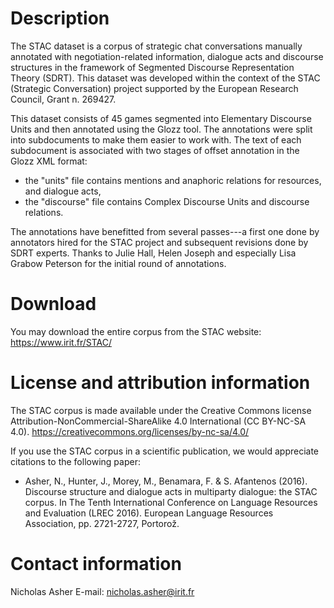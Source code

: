 
Description
===========
The STAC dataset is a corpus of strategic chat conversations manually annotated with negotiation-related information, dialogue acts and discourse structures in the framework of Segmented Discourse Representation Theory (SDRT).  This dataset was developed within the context of the STAC (Strategic Conversation) project supported by the European Research Council, Grant n. 269427.

This dataset consists of 45 games segmented into Elementary Discourse Units and then annotated using the Glozz tool.  The annotations were split into subdocuments to make them easier to work with.  The text of each subdocument is associated with two stages of offset annotation in the Glozz XML format:
* the "units" file contains mentions and anaphoric relations for resources, and dialogue acts,
* the "discourse" file contains Complex Discourse Units and discourse relations.

The annotations have benefitted from several passes---a first one done by annotators hired for the STAC project and subsequent revisions done by SDRT experts.  Thanks to Julie Hall, Helen Joseph and especially Lisa Grabow Peterson for the initial round of annotations.  



Download
========
You may download the entire corpus from the STAC website:
https://www.irit.fr/STAC/


License and attribution information
===================================
The STAC corpus is made available under the Creative Commons license Attribution-NonCommercial-ShareAlike 4.0 International (CC BY-NC-SA 4.0).
https://creativecommons.org/licenses/by-nc-sa/4.0/

If you use the STAC corpus in a scientific publication, we would appreciate citations to the following paper:
* Asher, N., Hunter, J., Morey, M., Benamara, F. & S. Afantenos (2016). Discourse structure and dialogue acts in multiparty dialogue: the STAC corpus. In The Tenth International Conference on Language Resources and Evaluation (LREC 2016). European Language Resources Association, pp. 2721-2727, Portorož.


Contact information
===================
Nicholas Asher
E-mail: nicholas.asher@irit.fr
